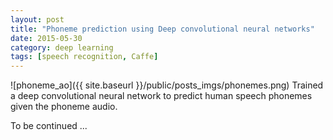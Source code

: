 ```yaml
---
layout: post
title: "Phoneme prediction using Deep convolutional neural networks"
date: 2015-05-30
category: deep learning
tags: [speech recognition, Caffe]
---
```

![phoneme_ao]({{ site.baseurl }}/public/posts_imgs/phonemes.png)
Trained a deep convolutional neural network to predict human speech phonemes given the phoneme audio.

To be continued ...

